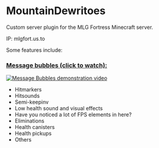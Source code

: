 # MountainDewritoes
Custom server plugin for the MLG Fortress Minecraft server.

IP: mlgfort.us.to

Some features include:

### [Message bubbles (click to watch):](http://www.youtube.com/watch?v=UDQeqLJ3jik)

[![Message Bubbles demonstration video](http://img.youtube.com/vi/UDQeqLJ3jik/0.jpg)](http://www.youtube.com/watch?v=UDQeqLJ3jik)

- Hitmarkers
- Hitsounds
- Semi-keepinv
- Low health sound and visual effects
- Have you noticed a lot of FPS elements in here?
- Eliminations
- Health canisters
- Health pickups
- Others
